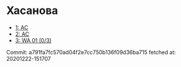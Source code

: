 # Хасанова
- [1: AC](1.md)
- [2: AC](2.md)
- [3: WA 01 (0/3)](3.md)

Commit: a791fa7fc570ad04f2e7cc750b136f09d36ba715
 fetched at: 20201222-151707
